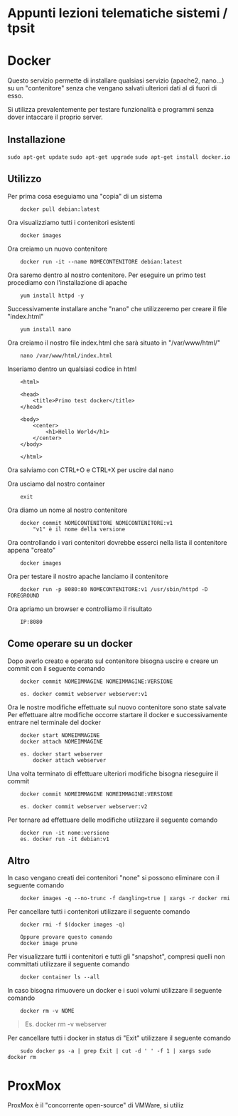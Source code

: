 # Appunti lezioni telematiche sistemi / tpsit

# Docker
Questo servizio permette di installare qualsiasi servizio (apache2, nano...) su un "contenitore" senza che vengano salvati ulteriori dati al di fuori di esso.

Si utilizza prevalentemente per testare funzionalità e programmi senza dover intaccare il proprio server.

## Installazione

`sudo apt-get update`
`sudo apt-get upgrade`
`sudo apt-get install docker.io`

## Utilizzo

Per prima cosa eseguiamo una "copia" di un sistema

		docker pull debian:latest

Ora visualizziamo tutti i contenitori esistenti

		docker images

Ora creiamo un nuovo contenitore

		docker run -it --name NOMECONTENITORE debian:latest

Ora saremo dentro al nostro contenitore.
Per eseguire un primo test procediamo con l'installazione di apache

		yum install httpd -y

Successivamente installare anche "nano" che utilizzeremo per creare il file "index.html"

		yum install nano

Ora creiamo il nostro file index.html che sarà situato in "/var/www/html/"

		nano /var/www/html/index.html

Inseriamo dentro un qualsiasi codice in html

		<html>
		
		<head>
			<title>Primo test docker</title>
		</head>

		<body>
			<center>
				<h1>Hello World</h1>
			</center>
		</body>

		</html>

Ora salviamo con CTRL+O e CTRL+X per uscire dal nano

Ora usciamo dal nostro container

		exit

Ora diamo un nome al nostro contenitore

		docker commit NOMECONTENITORE NOMECONTENITORE:v1
			"v1" è il nome della versione

Ora controllando i vari contenitori dovrebbe esserci nella lista il contenitore appena "creato"

		docker images

Ora per testare il nostro apache lanciamo il contenitore

		docker run -p 8080:80 NOMECONTENITORE:v1 /usr/sbin/httpd -D FOREGROUND

Ora apriamo un browser e controlliamo il risultato

		IP:8080

## Come operare su un docker

Dopo averlo creato e operato sul contenitore bisogna uscire e creare un commit con il seguente comando

		docker commit NOMEIMMAGINE NOMEIMMAGINE:VERSIONE

		es. docker commit webserver webserver:v1

Ora le nostre modifiche effettuate sul nuovo contenitore sono state salvate
Per effettuare altre modifiche occorre startare il docker e successivamente entrare nel terminale del docker

		docker start NOMEIMMAGINE
		docker attach NOMEIMMAGINE

		es. docker start webserver
		    docker attach webserver

Una volta terminato di effettuare ulteriori modifiche bisogna rieseguire il commit

		docker commit NOMEIMMAGINE NOMEIMMAGINE:VERSIONE

		es. docker commit webserver webserver:v2

Per tornare ad effettuare delle modifiche utilizzare il seguente comando

		docker run -it nome:versione
		es. docker run -it debian:v1

## Altro

In caso vengano creati dei contenitori "none" si possono eliminare con il seguente comando

		docker images -q --no-trunc -f dangling=true | xargs -r docker rmi

Per cancellare tutti i contenitori utilizzare il seguente comando

		docker rmi -f $(docker images -q)

		Oppure provare questo comando
		docker image prune

Per visualizzare tutti i contenitori e tutti gli "snapshot", compresi quelli non committati utilizzare il seguente comando

		docker container ls --all

In caso bisogna rimuovere un docker e i suoi volumi utilizzare il seguente comando

		docker rm -v NOME

> Es. docker rm -v webserver

Per cancellare tutti i docker in status di "Exit" utilizzare il seguente comando

		sudo docker ps -a | grep Exit | cut -d ' ' -f 1 | xargs sudo docker rm



# ProxMox

ProxMox è il "concorrente open-source" di VMWare, si utiliz
<!--stackedit_data:
eyJoaXN0b3J5IjpbMTEzMzk1NzI0XX0=
-->